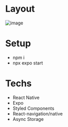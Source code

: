 # Layout
![image](https://user-images.githubusercontent.com/28874783/224118285-eb84732e-2fed-4b62-87de-8aff2e850499.png)

# Setup
- npm i
- npx expo start

# Techs
 - React Native
 - Expo
 - Styled Components
 - React-navigation/native
 - Async Storage
 